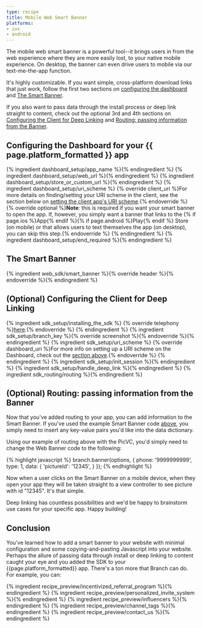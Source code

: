 ```yaml
---
type: recipe
title: Mobile Web Smart Banner
platforms:
- ios
- android
---
```



The mobile web smart banner is a powerful tool--it brings users in from the web experience where they are more easily lost, to your native mobile experience. On desktop, the banner can even drive users to mobile via our text-me-the-app function.

It's highly customizable. If you want simple, cross-platform download links that just work, follow the first two sections on [configuring the dashboard](/recipes/mobile_web_smart_banner/{{page.platform}}/#configuring-the-dashboard-for-your-{{page.platform}}-app) and [The Smart Banner](/recipes/mobile_web_smart_banner/{{page.platform}}/#the-smart-banner).

If you also want to pass data through the install process or deep link straight to content, check out the optional 3rd and 4th sections on [Configuring the Client for Deep Linking](/recipes/mobile_web_smart_banner/{{page.platform}}/#optional-configuring-the-client-for-deep-linking) and [Routing: passing information from the Banner](/recipes/mobile_web_smart_banner/{{page.platform}}/#optional-routing-passing-information-from-the-banner).

## Configuring the Dashboard for your {{ page.platform_formatted }} app
{% ingredient dashboard_setup/app_name %}{% endingredient %}
{% ingredient dashboard_setup/web_url %}{% endingredient %}
{% ingredient dashboard_setup/store_or_custom_url %}{% endingredient %}
{% ingredient dashboard_setup/uri_scheme %}
  	{% override client_uri %}For more details on finding/setting your URI scheme in the client, see the section below on [setting the client app's URI scheme](/recipes/mobile_web_smart_banner/{{page.platform}}/#uri-scheme-1).{% endoverride %}
	{% override optional %}**Note**: this is required if you want your smart banner to open the app. If, however, you simply want a banner that links to the {% if page.ios %}App{% endif %}{% if page.android %}Play{% endif %} Store (on mobile) or that allows users to text themselves the app (on desktop), you can skip this step.{% endoverride %}
{% endingredient %}
{% ingredient dashboard_setup/end_required %}{% endingredient %}

## The Smart Banner
{% ingredient web_sdk/smart_banner %}{% override header %}{% endoverride %}{% endingredient %}

## (Optional) Configuring the Client for Deep Linking
{% ingredient sdk_setup/installing_the_sdk %}
  {% override telephony %}[here](/recipes/app_content_share_with_deeplink/{{page.platform}}/#installing-the-sdk).{% endoverride %}
{% endingredient %}
{% ingredient sdk_setup/branch_key %}{% override screenshot %}{% endoverride %}{% endingredient %}
{% ingredient sdk_setup/uri_scheme %}
  {% override dashboard_uri %}For more info on setting up a URI scheme on the Dashboard, check out the [section above](/recipes/mobile_web_smart_banner/{{page.platform}}/#uri-scheme).{% endoverride %}
{% endingredient %}
{% ingredient sdk_setup/init_session %}{% endingredient %}
{% ingredient sdk_setup/handle_deep_link %}{% endingredient %}
{% ingredient sdk_routing/routing %}{% endingredient %}



## (Optional) Routing: passing information from the Banner

Now that you've added routing to your app, you can add information to the Smart Banner. If you've used the example Smart Banner code [above](/recipes/mobile_web_smart_banner/ios/#the-smart-banner), you simply need to insert any key-value pairs you'd like into the data dictionary.

Using our example of routing above with the PicVC, you'd simply need to change the Web Banner code to the following:

{% highlight javascript %}
branch.banner(options, {
    phone: '9999999999',
    type: 1,
    data: {
        'pictureId': '12345',
    }
});
{% endhighlight %}

Now when a user clicks on the Smart Banner on a mobile device, when they open your app they will be taken straight to a view controller to see picture with id "12345". It's that simple.

Deep linking has countless possibilities and we'd be happy to brainstorm use cases for your specific app. Happy building!


## Conclusion

You've learned how to add a smart banner to your website with minimal configuration and some copying-and-pasting Javascript into your website. Perhaps the allure of passing data through install or deep linking to content caught your eye and you added the SDK to your {{page.platform_formatted}} app. There's a ton more that Branch can do. For example, you can:

{% ingredient recipe_preview/incentivized_referral_program %}{% endingredient %}
{% ingredient recipe_preview/personalized_invite_system %}{% endingredient %}
{% ingredient recipe_preview/influencers %}{% endingredient %}
{% ingredient recipe_preview/channel_tags %}{% endingredient %}
{% ingredient recipe_preview/contact_us %}{% endingredient %}

